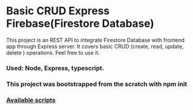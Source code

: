 # Basic CRUD Express Firebase(Firestore Database)

This project is an REST API to integrate Firestore Database with frontend app through Express server. It covers basic CRUD (create, read, update, delete ) operations. Feel free to use it.

### Used: Node, Express, typescript.

### This project was bootstrapped from the scratch with npm init

### [Available scripts](/package.json)
